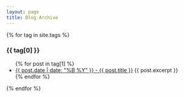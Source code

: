```yaml
---
layout: page
title: Blog Archive
---
```


{% for tag in site.tags %}
  <h3>{{ tag[0] }}</h3>
  <ul>
    {% for post in tag[1] %}
      <li>
        <a href="{{ post.url }}">{{ post.date | date: "%B %Y" }} - {{ post.title }}</a>
        {{ post.excerpt }}
      </li>
    {% endfor %}
  </ul>
{% endfor %}